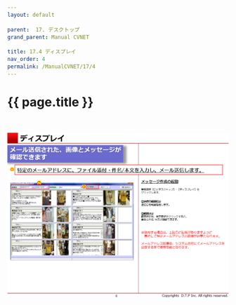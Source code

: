```yaml
---
layout: default

parent:  17. デスクトップ
grand_parent: Manual CVNET

title: 17.4 ディスプレイ
nav_order: 4
permalink: /ManualCVNET/17/4
---
```


# {{ page.title }} <br/><br/>

<a href="/img/Desktop/D7.PNG" target="_blank">
<img src="/img/Desktop/D7.PNG" alt="login image"></a>


